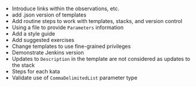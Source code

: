 - Introduce links within the observations, etc.
- add .json version of templates
- Add routine steps to work with templates, stacks, and version control
- Using a file to provide `Parameters` information
- Add a style guide
- Add suggested exercises
- Change templates to use fine-grained privileges
- Demonstrate Jenkins version
- Updates to `Description` in the template are not considered as updates to the stack
- Steps for each kata
- Validate use of `CommaDelimitedList` parameter type